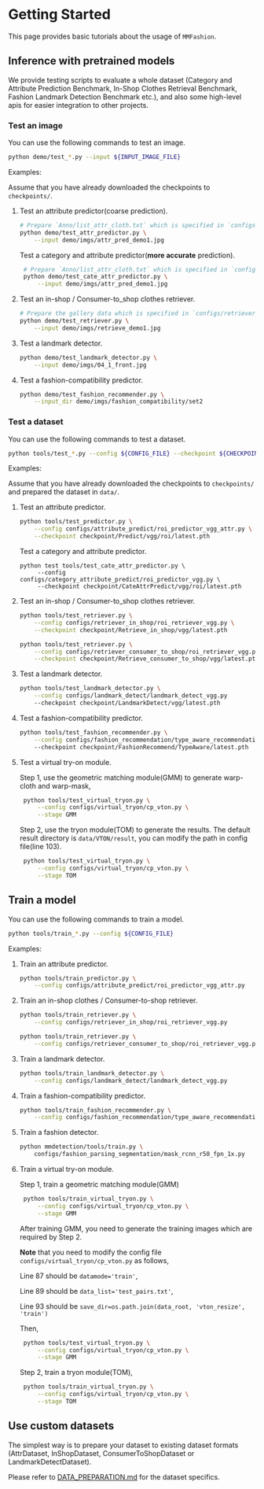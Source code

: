 # Getting Started

This page provides basic tutorials about the usage of `MMFashion`.


## Inference with pretrained models

We provide testing scripts to evaluate a whole dataset (Category and Attribute Prediction Benchmark, In-Shop Clothes Retrieval Benchmark, Fashion Landmark Detection Benchmark etc.),
and also some high-level apis for easier integration to other projects.

### Test an image

You can use the following commands to test an image.

```sh
python demo/test_*.py --input ${INPUT_IMAGE_FILE}
```

Examples:

Assume that you have already downloaded the checkpoints to `checkpoints/`.

1. Test an attribute predictor(coarse prediction).

    ```sh
    # Prepare `Anno/list_attr_cloth.txt` which is specified in `configs/attribute_predict/global_predictor_vgg_attr.py`
    python demo/test_attr_predictor.py \
        --input demo/imgs/attr_pred_demo1.jpg
    ```
   
   Test a category and attribute predictor(**more accurate** prediction).
   
   ```sh
    # Prepare `Anno/list_attr_cloth.txt` which is specified in `configs/category_attribute_predict/global_predictor_vgg_attr.py`
    python demo/test_cate_attr_predictor.py \
        --input demo/imgs/attr_pred_demo1.jpg
   ```
  
2. Test an in-shop / Consumer-to_shop clothes retriever.

    ```sh
    # Prepare the gallery data which is specified in `configs/retriever_in_shop/global_retriever_vgg_loss_id.py`
    python demo/test_retriever.py \
        --input demo/imgs/retrieve_demo1.jpg
    ```

3. Test a landmark detector.

    ```sh
    python demo/test_landmark_detector.py \
        --input demo/imgs/04_1_front.jpg
    ```

4. Test a fashion-compatibility predictor.

    ```sh
    python demo/test_fashion_recommender.py \
        --input_dir demo/imgs/fashion_compatibility/set2
    ```


### Test a dataset

You can use the following commands to test a dataset.

```sh
python tools/test_*.py --config ${CONFIG_FILE} --checkpoint ${CHECKPOINT_FILE}
```

Examples:

Assume that you have already downloaded the checkpoints to `checkpoints/` and prepared the dataset in `data/`.

1. Test an attribute predictor.

    ```sh
    python tools/test_predictor.py \
        --config configs/attribute_predict/roi_predictor_vgg_attr.py \
        --checkpoint checkpoint/Predict/vgg/roi/latest.pth
    ```
   
   Test a category and attribute predictor.
   
   ```
   python test tools/test_cate_attr_predictor.py \
        --config configs/category_attribute_predict/roi_predictor_vgg.py \
        --checkpoint checkpoint/CateAttrPredict/vgg/roi/latest.pth 
   ```
   
2. Test an in-shop / Consumer-to_shop clothes retriever.

    ```sh
    python tools/test_retriever.py \
        --config configs/retriever_in_shop/roi_retriever_vgg.py \
        --checkpoint checkpoint/Retrieve_in_shop/vgg/latest.pth
    ```

    ```sh
    python tools/test_retriever.py \
        --config configs/retriever_consumer_to_shop/roi_retriever_vgg.py \
        --checkpoint checkpoint/Retrieve_consumer_to_shop/vgg/latest.pth
    ```

3. Test a landmark detector.

    ```sh
    python tools/test_landmark_detector.py \
        --config configs/landmark_detect/landmark_detect_vgg.py
        --checkpoint checkpoint/LandmarkDetect/vgg/latest.pth
    ```

4. Test a fashion-compatibility predictor.

    ```sh
    python tools/test_fashion_recommender.py \
        --config configs/fashion_recommendation/type_aware_recommendation_polyvore_disjoint.py
        --checkpoint checkpoint/FashionRecommend/TypeAware/latest.pth
    ```
   

6. Test a virtual try-on module.
   
   Step 1, use the geometric matching module(GMM) to generate warp-cloth and warp-mask,
   ```sh
    python tools/test_virtual_tryon.py \
        --config configs/virtual_tryon/cp_vton.py \
        --stage GMM
    ```
   
    Step 2, use the tryon module(TOM) to generate the results. 
    The default result directory is `data/VTON/result`, you can modify the path in config file(line 103).
   ```sh
    python tools/test_virtual_tryon.py \
        --config configs/virtual_tryon/cp_vton.py \
        --stage TOM
    ```
   
   

## Train a model

You can use the following commands to train a model.

```sh
python tools/train_*.py --config ${CONFIG_FILE}
```

Examples:

1. Train an attribute predictor.

    ```sh
    python tools/train_predictor.py \
        --config configs/attribute_predict/roi_predictor_vgg_attr.py
    ```

2. Train an in-shop clothes / Consumer-to-shop retriever.

    ```sh
    python tools/train_retriever.py \
        --config configs/retriever_in_shop/roi_retriever_vgg.py
    ```

    ```sh
    python tools/train_retriever.py \
        --config configs/retriever_consumer_to_shop/roi_retriever_vgg.py
    ```

3. Train a landmark detector.

    ```sh
    python tools/train_landmark_detector.py \
        --config configs/landmark_detect/landmark_detect_vgg.py
    ```

4. Train a fashion-compatibility predictor.

    ```sh
    python tools/train_fashion_recommender.py \
        --config configs/fashion_recommendation/type_aware_recommendation_polyvore_disjoint.py
    ```

5. Train a fashion detector.

    ```sh
    python mmdetection/tools/train.py \
        configs/fashion_parsing_segmentation/mask_rcnn_r50_fpn_1x.py
    ```

6. Train a virtual try-on module.
   
   Step 1, train a geometric matching module(GMM)
   ```sh
    python tools/train_virtual_tryon.py \
        --config configs/virtual_tryon/cp_vton.py \
        --stage GMM
    ```
   
    After training GMM, you need to generate the training images which are required by Step 2.
    
    **Note** that you need to modify the config file `configs/virtual_tryon/cp_vton.py` as follows,
    
    Line 87 should be `datamode='train'`,
    
    Line 89 should be `data_list='test_pairs.txt'`,
    
    Line 93 should be `save_dir=os.path.join(data_root, 'vton_resize', 'train')`
    
    Then,  
   ```sh
    python tools/test_virtual_tryon.py \
        --config configs/virtual_tryon/cp_vton.py \
        --stage GMM
    ```
   
   Step 2, train a tryon module(TOM),
   ```sh
    python tools/train_virtual_tryon.py \
        --config configs/virtual_tryon/cp_vton.py \
        --stage TOM
    ```
   
   

## Use custom datasets

The simplest way is to prepare your dataset to existing dataset formats (AttrDataset, InShopDataset, ConsumerToShopDataset or LandmarkDetectDataset).

Please refer to [DATA_PREPARATION.md](DATA_PREPARATION.md) for the dataset specifics.
